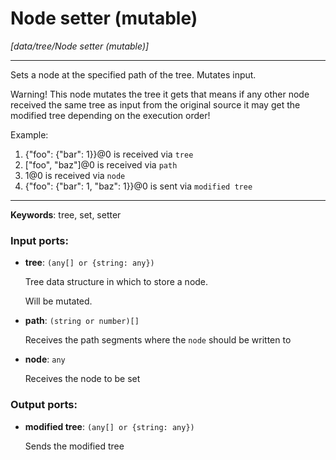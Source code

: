 # Node setter (mutable)

_[data/tree/Node setter (mutable)]_

---

Sets a node at the specified path of the tree. Mutates input.  
  
Warning! This node mutates the tree it gets that means if any other node received the same tree as input from the original source it may get the modified tree depending on the execution order!  
  
Example:  
1. {"foo": {"bar": 1}}@0 is received via `tree`  
2. ["foo", "baz"]@0 is received via `path`  
3. 1@0 is received via `node`  
4. {"foo": {"bar": 1, "baz": 1}}@0 is sent via `modified tree`  

---

__Keywords__: tree, set, setter

### Input ports:

* __tree__: ` (any[] or {string: any}) `

    Tree data structure in which to store a node.
    
    Will be mutated.


* __path__: ` (string or number)[] `

    Receives the path segments where the `node` should  be written to


* __node__: ` any `

    Receives the node to be set

### Output ports:

* __modified tree__: ` (any[] or {string: any}) `

    Sends the modified tree

